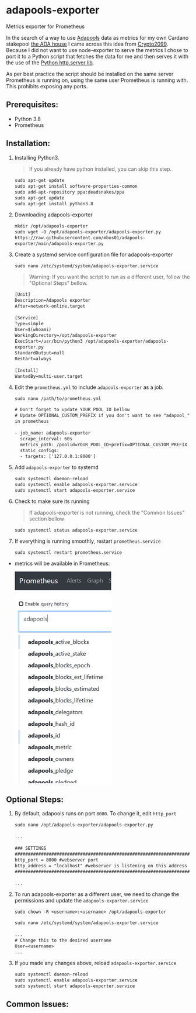 # adapools-exporter
Metrics exporter for Prometheus

In the search of a way to use [Adapools](https://www.adapools.org) data as metrics for my own Cardano stakepool [the ADA house](https://the.adahou.se) I came across this idea from [Crypto2099](https://crypto2099.io/adding-pool-stats-to-grafana-dashboard/). Because I did not want to use node-exporter to serve the metrics I chose to port it to a Python script that fetches the data for me and then serves it with the use of the [Python http.server lib](https://docs.python.org/3/library/http.server.html).

As per best practice the script should be installed on the same server Prometheus is running on, using the same user Prometheus is running with. This prohibits exposing any ports.

Prerequisites:
-------------
* Python 3.8
* Prometheus

Installation:
-------------
1. Installing Python3. 
   > If you already have python installed, you can skip this step.
   ```
   sudo apt-get update
   sudo apt-get install software-properties-common
   sudo add-apt-repository ppa:deadsnakes/ppa
   sudo apt-get update
   sudo apt-get install python3.8
   ```

2. Downloading adapools-exporter
   ```
   mkdir /opt/adapools-exporter
   sudo wget -O /opt/adapools-exporter/adapools-exporter.py https://raw.githubusercontent.com/mbos01/adapools-exporter/main/adapools-exporter.py
   ```

3. Create a systemd service configuration file for adapools-exporter
   ```
   sudo nano /etc/systemd/system/adapools-exporter.service
   ```
   > Warning: If you want the script to run as a different user, follow the "Optional Steps" bellow.
   ```
   [Unit]
   Description=Adapools exporter
   After=network-online.target
   
   [Service]
   Type=simple
   User=$(whoami)
   WorkingDirectory=/opt/adapools-exporter
   ExecStart=/usr/bin/python3 /opt/adapools-exporter/adapools-exporter.py
   StandardOutput=null
   Restart=always
   
   [Install]
   WantedBy=multi-user.target
   ```

4. Edit the `prometheus.yml` to include `adapools-exporter` as a job.
   ```
   sudo nano /path/to/prometheus.yml
   ```
   ```
   # Don't forget to update YOUR_POOL_ID bellow
   # Update OPTIONAL_CUSTOM_PREFIX if you don't want to see "adapool_" in prometheus
   
   - job_name: adapools-exporter
     scrape_interval: 60s
     metrics_path: /poolid=YOUR_POOL_ID+prefix=OPTIONAL_CUSTOM_PREFIX
     static_configs:
     - targets: ['127.0.0.1:8000']
   ```

5. Add `adapools-exporter` to systemd
   ```
   sudo systemctl daemon-reload
   sudo systemctl enable adapools-exporter.service
   sudo systemctl start adapools-exporter.service
   ```

6. Check to make sure its running
   > If adapools-exporter is not running, check the "Common Issues" section bellow
   ```
   sudo systemctl status adapools-exporter.service
   ```

7. If everything is running smoothly, restart `prometheus.service`
   ```
   sudo systemctl restart prometheus.service
   ```
- metrics will be available in Prometheus:<p>
![alt text](https://github.com/mbos01/adapools-exporter/blob/main/adapools.png?raw=true)

Optional Steps:
-------------
1. By default, adapools runs on port `8080`. To change it, edit `http_port`
   ```
   sudo nano /opt/adapools-exporter/adapools-exporter.py
   
   ...
   
   ### SETTINGS ####################################################################################
   http_port = 8000 #webserver port
   http_address = "localhost" #webserver is listening on this address
   #################################################################################################
   
   ...
   ```
2. To run adapools-exporter as a different user, we need to change the permissions and update the `adapools-exporter.service`
   ```
   sudo chown -R <username>:<username> /opt/adapools-exporter
   ```
   ```
   sudo nano /etc/systemd/system/adapools-exporter.service
   
   ...
   # Change this to the desired username
   User=<username>
   ...
   
   ```
3. If you made any changes above, reload `adapools-exporter.service`
   ```
   sudo systemctl daemon-reload
   sudo systemctl enable adapools-exporter.service
   sudo systemctl start adapools-exporter.service
   ```

Common Issues:
-------------